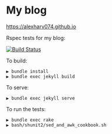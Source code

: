 # My blog

https://alexharv074.github.io

Rspec tests for my blog:

[![Build Status](https://img.shields.io/travis/alexharv074/alexharv074.github.io.svg)](https://travis-ci.org/alexharv074/alexharv074.github.io)

To build:

```text
▶ bundle install
▶ bundle exec jekyll build
```

To serve:

```text
▶ bundle exec jekyll serve
```

To run the tests:

```text
▶ bundle exec rake
▶ bash/shunit2/sed_and_awk_cookbook.sh
```
